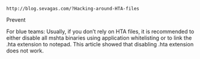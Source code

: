 
```
http://blog.sevagas.com/?Hacking-around-HTA-files
```

Prevent


For blue teams: Usually, if you don’t rely on HTA files, it is recommended to either disable all mshta binaries using application whitelisting or to link the .hta extension to notepad. This article showed that disabling .hta extension does not work.

